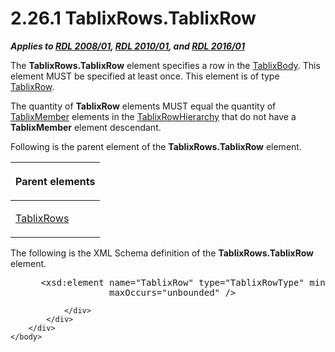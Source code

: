 <html dir="LTR" xmlns:mshelp="http://msdn.microsoft.com/mshelp" xmlns:ddue="http://ddue.schemas.microsoft.com/authoring/2003/5" xmlns:xlink="http://www.w3.org/1999/xlink" xmlns:tool="http://www.microsoft.com/tooltip">
    <head>
        <meta http-equiv="Content-Type" content="text/html; CHARSET=utf-8"></meta>
        <meta name="save" content="history"></meta>
        <title>2.26.1 TablixRows.TablixRow</title>
        <xml>
            <mshelp:toctitle title="2.26.1 TablixRows.TablixRow"></mshelp:toctitle>
            <mshelp:rltitle title="[MS-RDL]: TablixRows.TablixRow"></mshelp:rltitle>
            <mshelp:keyword index="A" term="801a1a6c-516b-43ec-8260-32102d08b0d3"></mshelp:keyword>
            <mshelp:attr name="DCSext.ContentType" value="open specification"></mshelp:attr>
            <mshelp:attr name="AssetID" value="801a1a6c-516b-43ec-8260-32102d08b0d3"></mshelp:attr>
            <mshelp:attr name="TopicType" value="kbRef"></mshelp:attr>
            <mshelp:attr name="DCSext.Title" value="[MS-RDL]: TablixRows.TablixRow" />
        </xml>
    </head>
    <body>
        <div id="header">
            <h1 class="heading">2.26.1 TablixRows.TablixRow</h1>
        </div>
        <div id="mainSection">
            <div id="mainBody">
                <div id="allHistory" class="saveHistory"></div>
                <div id="sectionSection0" class="section" name="collapseableSection">
                    

<p><b><i>Applies to </i></b><a href="1e855f94-4617-47e4-b89e-0856c6cb420f.html"><b><i>RDL 2008/01</i></b></a><b><i>,
</i></b><a href="3428e690-a348-4ec7-8a6a-8efb42d2cdee.html"><b><i>RDL 2010/01</i></b></a><b><i>,
and </i></b><a href="52ce3983-2bfc-4e72-9359-42aaf5fe4509.html"><b><i>RDL 2016/01</i></b></a></p>

<p>The <b>TablixRows.TablixRow</b> element specifies a row in
the <a href="3a4ea889-ce18-43be-940c-2dede59ea640.html">TablixBody</a>. This
element MUST be specified at least once. This element is of type <a href="2763daba-3372-43a9-9046-acd5c5775848.html">TablixRow</a>.</p>

<p>The quantity of <b>TablixRow</b> elements MUST equal the
quantity of <a href="1d8a9691-b173-4e24-9ea9-1f486bc824fd.html">TablixMember</a>
elements in the <a href="08a188d7-05bd-43b8-8d23-11568db8949b.html">TablixRowHierarchy</a>
that do not have a <b>TablixMember</b> element descendant.</p>

<p>Following is the parent element of the <b>TablixRows.TablixRow</b>
element.</p>

<table>
 <thead>
  <tr>
   <th>
   <p>Parent elements</p>
   </th>
  </tr>
 </thead>
 <tr>
  <td>
  <p><a href="0d39f276-0b4c-47d5-b6a9-1e6de6609511.html">TablixRows</a></p>
  </td>
 </tr>
</table>

<p>The following is the XML Schema definition of the <b>TablixRows.TablixRow</b>
element.</p>

<dl>
<dd>
<div><pre> &lt;xsd:element name=&quot;TablixRow&quot; type=&quot;TablixRowType&quot; minOccurs=&quot;1&quot; 
              maxOccurs=&quot;unbounded&quot; /&gt;
</pre></div>
</dd></dl>


                </div>
            </div>
        </div>
    </body>
</html>